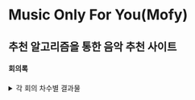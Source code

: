# Music Only For You(Mofy)
## 추천 알고리즘을 통한 음악 추천 사이트
#### 회의록
<details> <summary>각 회의 차수별 결과물</summary> 
  <ul> 
    <li>1차 회의 (24/09/04) 
      <br>- 작업환경설정, 깃허브 공용 리파지토리 생성후 연동(완) 
      <br>- 주제 브레인스토밍 및 확정(완) <br> 
      <br><strong>브레인스토밍</strong> 
      <ul> 
        <li>1. 온라인 쇼핑몰</li> 
        <li>2. 블로그 플랫폼</li> 
        <li>3. todo리스트 앱</li> 
        <li>4. 소셜미디어 플랫폼</li> 
        <li>5. 예약 시스템</li> 
        <li>6. LMS</li> 
        <li>7. 날씨 정보 제공 앱</li> 
        <li>8. 피트니스 트래킹 앱</li> 
        <li>9. 커뮤니티 게시판</li>
        <li>10. 이벤트 관리 시스템</li>
        <li>11. 영화 추천 시스템(알고리즘)</li> 
        <li>12. 음악 스트리밍 서비스</li>
        <li>13. 온라인 교육 플랫폼</li> 
        <li>14. 뉴스 aggregator</li> 
        <li>15. 전시회 관리 시스템</li> 
        <li>16. 비즈니스 인사이트 대시보드</li>
        <li>17. 가계부 앱</li>
        <li>18. 자산 관리 시스템</li> 
        <li>19. 이메일 마케팅 시스템</li>
        <li>20. 실시간 채팅 앱</li> 
      </ul> 
      <br><strong>결과물</strong> 
      <ul> 
        <li>DataBase: MySQL</li>
        <li>Title: 추천 알고리즘을 통한 음악 추천 사이트</li>
        <li>Framework: Java Spring Boot</li> 
        <li>API: Spotify Open API</li>
      </ul> 
    </li>
    <li>2차 회의
      </li>
    <li>3차 회의     
        <br>-  
        <br>- 
        <br>- 
        <br>- 
        <br>- 
      </li> 
    <li>4차 회의
    </li>
    <li>5차 회의 
    </li>   
